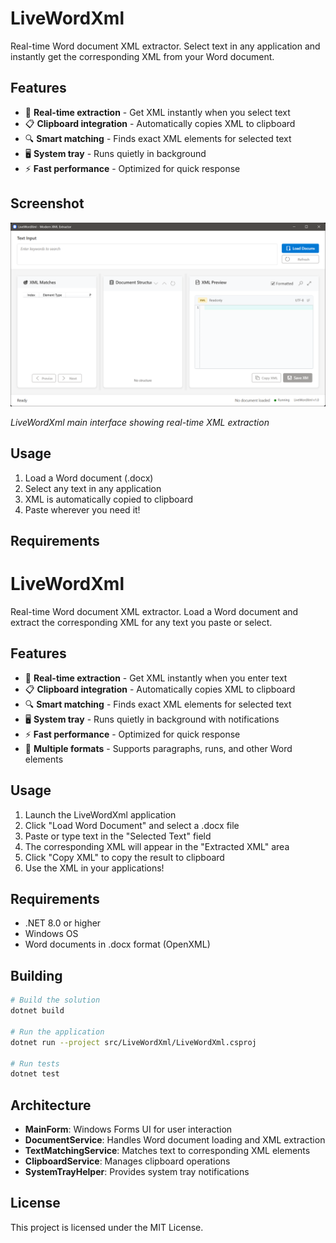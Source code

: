 # LiveWordXml

Real-time Word document XML extractor. Select text in any application and instantly get the corresponding XML from your Word document.

## Features

- 🚀 **Real-time extraction** - Get XML instantly when you select text
- 📋 **Clipboard integration** - Automatically copies XML to clipboard
- 🔍 **Smart matching** - Finds exact XML elements for selected text
- 🖥️ **System tray** - Runs quietly in background
- ⚡ **Fast performance** - Optimized for quick response

## Screenshot

![LiveWordXml Application](assets/home.png)

_LiveWordXml main interface showing real-time XML extraction_

## Usage

1. Load a Word document (.docx)
2. Select any text in any application
3. XML is automatically copied to clipboard
4. Paste wherever you need it!

## Requirements

# LiveWordXml

Real-time Word document XML extractor. Load a Word document and extract the corresponding XML for any text you paste or select.

## Features

- 🚀 **Real-time extraction** - Get XML instantly when you enter text
- 📋 **Clipboard integration** - Automatically copies XML to clipboard
- 🔍 **Smart matching** - Finds exact XML elements for selected text
- 🖥️ **System tray** - Runs quietly in background with notifications
- ⚡ **Fast performance** - Optimized for quick response
- 📄 **Multiple formats** - Supports paragraphs, runs, and other Word elements

## Usage

1. Launch the LiveWordXml application
2. Click "Load Word Document" and select a .docx file
3. Paste or type text in the "Selected Text" field
4. The corresponding XML will appear in the "Extracted XML" area
5. Click "Copy XML" to copy the result to clipboard
6. Use the XML in your applications!

## Requirements

- .NET 8.0 or higher
- Windows OS
- Word documents in .docx format (OpenXML)

## Building

```bash
# Build the solution
dotnet build

# Run the application
dotnet run --project src/LiveWordXml/LiveWordXml.csproj

# Run tests
dotnet test
```

## Architecture

- **MainForm**: Windows Forms UI for user interaction
- **DocumentService**: Handles Word document loading and XML extraction
- **TextMatchingService**: Matches text to corresponding XML elements
- **ClipboardService**: Manages clipboard operations
- **SystemTrayHelper**: Provides system tray notifications

## License

This project is licensed under the MIT License.
